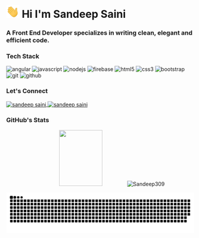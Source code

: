 <h1><img src="https://raw.githubusercontent.com/ABSphreak/ABSphreak/master/gifs/Hi.gif" width="35">  Hi I'm Sandeep Saini</h1>

<h3>
A Front End Developer specializes in writing clean, elegant and efficient code.
</h3>

<h3>
Tech Stack
</h3>

<p>
<img src="https://img.shields.io/badge/Angular-c3002f?style=for-the-badge&logo=angular&logoColor=white" alt="angular"/>
<img src="https://img.shields.io/badge/JavaScript-323330?style=for-the-badge&logo=javascript&logoColor=F7DF1E" alt="javascript"/>
<img src="https://img.shields.io/badge/Node.js-339933?style=for-the-badge&logo=nodedotjs&logoColor=white" alt="nodejs" />
<img src="https://img.shields.io/badge/firebase-ffcb2e?style=for-the-badge&logo=ionic&logoColor=black" alt="firebase" />
<img src="https://img.shields.io/badge/HTML5-E34F26?style=for-the-badge&logo=html5&logoColor=white" alt="html5"/>
<img src="https://img.shields.io/badge/CSS3-1572B6?style=for-the-badge&logo=css3&logoColor=white" alt="css3"/>
<img src="https://img.shields.io/badge/Bootstrap-563D7C?style=for-the-badge&logo=bootstrap&logoColor=white" alt="bootstrap"/>
  <img src="https://img.shields.io/badge/Git-f44d27?style=for-the-badge&logo=git&logoColor=white" alt="git"/>
<img src="https://img.shields.io/badge/GitHub-100000?style=for-the-badge&logo=github&logoColor=white" alt="github"/>
<!-- <img src="https://img.shields.io/badge/Express.js-000000?style=for-the-badge&logo=express&logoColor=white" alt="expressjs"/> -->
<!-- <img src="https://img.shields.io/badge/MongoDB-4EA94B?style=for-the-badge&logo=mongodb&logoColor=white" alt="mongodb"/> -->
</p>

<h3>
Let's Connect
</h3>

<p>
<a href="https://www.linkedin.com/in/sandeep-saini-2b2382135" target="_blank">
  <img align="center" src="https://img.shields.io/badge/LinkedIn-0077B5?style=for-the-badge&logo=linkedin&logoColor=white" alt="sandeep saini" />
</a>
<a title="connectwithsandeepsaini@gmail.com" href="mailto:connectwithsandeepsaini@gmail.com" target="_blank">
  <img align="center" src="https://img.shields.io/badge/Gmail-D14836?style=for-the-badge&logo=gmail&logoColor=white" alt="sandeep saini" />
</a> 
</p>

<h3>
<!-- <img src="https://camo.githubusercontent.com/f11b92476ee793cfe97f20e0564ab552bd9bd670179d7b6772c59bb4d3218ca6/68747470733a2f2f692e70696e696d672e636f6d2f6f726967696e616c732f36352f63342f66342f36356334663435323537316265313236316539633632336637646134383861632e676966" width="35"/>  -->
GitHub's Stats
</h3>

<p align="center">
<!-- GitHub Streak -->
<img width="48%" height="150" src="https://github-readme-streak-stats.herokuapp.com?user=Sandeep309&hide_border=true&theme=radical&mode=weekly">

<img width="48%" height="150" src="https://github-readme-stats.vercel.app/api/top-langs/?username=Sandeep309&layout=compact&hide_border=true&theme=radical" alt="Sandeep309"  />

<!-- <img height="200" src="https://github-readme-stats.vercel.app/api?username=Sandeep309&show_icons=true&theme=radical"> -->
</p>

<picture>
  <source media="(prefers-color-scheme: dark)" srcset="https://raw.githubusercontent.com/sandeep309/sandeep309/output/github-contribution-grid-snake-dark.svg">
  <source media="(prefers-color-scheme: light)" srcset="https://raw.githubusercontent.com/sandeep309/sandeep309/output/github-contribution-grid-snake.svg">
  <img alt="github contribution grid snake animation" src="https://raw.githubusercontent.com/sandeep309/sandeep309/output/github-contribution-grid-snake.svg">
</picture>

<!-- ## Sandeep's GitHub activity graph

<p>
<img src="https://github-readme-activity-graph.vercel.app/graph?username=Sandeep309&theme=github-compact&hide_border=true">
</p> -->

<!-- <p align="center">
   <img src="https://github.com/killshotxd/svgIcons/blob/main/github-contribution-grid-snake.svg" alt="snake">
</p> -->
